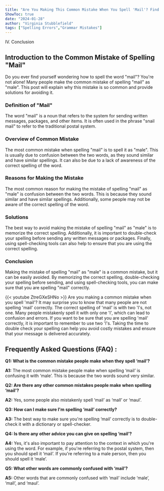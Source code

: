 ```yaml
---
title: "Are You Making This Common Mistake When You Spell 'Mail'? Find Out Now!"
ShowToc: true 
date: "2024-01-28"
author: "Virginia Stubblefield" 
tags: ["Spelling Errors","Grammar Mistakes"]
---
```

IV. Conclusion

## Introduction to the Common Mistake of Spelling "Mail"
Do you ever find yourself wondering how to spell the word "mail"? You're not alone! Many people make the common mistake of spelling "mail" as "male". This post will explain why this mistake is so common and provide solutions for avoiding it.

### Definition of "Mail"
The word "mail" is a noun that refers to the system for sending written messages, packages, and other items. It is often used in the phrase "snail mail" to refer to the traditional postal system.

### Overview of Common Mistake
The most common mistake when spelling "mail" is to spell it as "male". This is usually due to confusion between the two words, as they sound similar and have similar spellings. It can also be due to a lack of awareness of the correct spelling of the word.

### Reasons for Making the Mistake
The most common reason for making the mistake of spelling "mail" as "male" is confusion between the two words. This is because they sound similar and have similar spellings. Additionally, some people may not be aware of the correct spelling of the word.

### Solutions
The best way to avoid making the mistake of spelling "mail" as "male" is to memorize the correct spelling. Additionally, it is important to double-check your spelling before sending any written messages or packages. Finally, using spell-checking tools can also help to ensure that you are using the correct spelling.

### Conclusion
Making the mistake of spelling "mail" as "male" is a common mistake, but it can be easily avoided. By memorizing the correct spelling, double-checking your spelling before sending, and using spell-checking tools, you can make sure that you are spelling "mail" correctly.

{{< youtube ZtreGXeSHNo >}} 
Are you making a common mistake when you spell 'mail'? It may surprise you to know that many people are not spelling 'mail' correctly. The correct spelling of 'mail' is with two 'l's, not one. Many people mistakenly spell it with only one 'l', which can lead to confusion and errors. If you want to be sure that you are spelling 'mail' correctly, it is important to remember to use two 'l's. Taking the time to double check your spelling can help you avoid costly mistakes and ensure that your message is delivered accurately.

## Frequently Asked Questions (FAQ) :
**Q1: What is the common mistake people make when they spell ‘mail’?**

**A1:** The most common mistake people make when spelling ‘mail’ is confusing it with ‘male’. This is because the two words sound very similar.

**Q2: Are there any other common mistakes people make when spelling ‘mail’?**

**A2:** Yes, some people also mistakenly spell ‘mail’ as ‘mall’ or ‘maul’.

**Q3: How can I make sure I'm spelling ‘mail’ correctly?**

**A3:** The best way to make sure you're spelling ‘mail’ correctly is to double-check it with a dictionary or spell-checker.

**Q4: Is there any other advice you can give on spelling ‘mail’?**

**A4:** Yes, it's also important to pay attention to the context in which you're using the word. For example, if you're referring to the postal system, then you should spell it ‘mail’. If you're referring to a male person, then you should spell it ‘male’.

**Q5: What other words are commonly confused with ‘mail’?**

**A5:** Other words that are commonly confused with ‘mail’ include ‘male’, ‘mall’, and ‘maul’.





